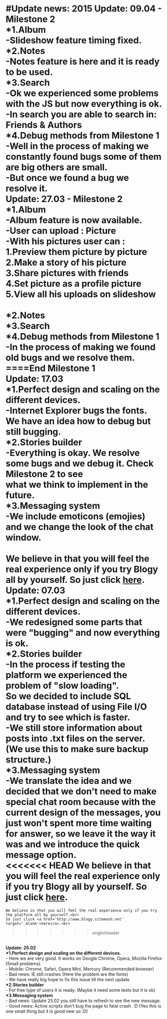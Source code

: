 #Update news: 2015
<b>Update: 09.04 - Milestone 2</b><br>
<b>*1.Album</b><br>
	-Slideshow feature timing fixed.<br>
<b>*2.Notes</b><br>
	-Notes feature is here and it is ready to be used.<br>
<b>*3.Search</b><br>
	-Ok we experienced some problems with the JS but now everything is ok.<br>
	-In search you are able to search in: <b>Friends & Authors</b><br>
<b>*4.Debug methods from Milestone 1</b><br>
	-Well in the process of making we constantly found bugs some of them are big others are small.<br>
	-But once we found a bug we resolve it.<br>
<b>Update: 27.03 - Milestone 2</b><br>
<b>*1.Album</b><br>
	-Album feature is now available.<br>
	-User can upload : <b>Picture</b><br>
	-With his pictures user can :<br>
	<b>
		1.Preview them picture by picture<br>
		2.Make a story of his picture<br>
		3.Share pictures with friends<br>
		4.Set picture as a profile picture<br>
		5.View all his uploads on slideshow<br>
	</b>
	<br>
<b>*2.Notes<br>
*3.Search<br>
*4.Debug methods from Milestone 1</b><br>
	-In the process of making we found old bugs and we resolve them.<br>
<b>====End Milestone 1</b><br>
<b>Update: 17.03</b><br>
<b>*1.Perfect design and scaling on the different devices.</b><br>
	-Internet Explorer bugs the fonts. We have an idea how to debug but still bugging.<br>
<b>*2.Stories builder</b><br>
	-Everything is okay. We resolve some bugs and we debug it. Check <b>Milestone 2</b> to see<br>
	what we think to implement in the future.<br>
<b>*3.Messaging system</b><br>
	-We include emoticons (emojies) and we change the look of the chat window.<br>
<br>
	We believe in that you will feel the real experience only if you try <b>Blogy</b> all by yourself.
	So just click <a href='http://www.blogy.sitemash.net' target='_blank'>here</a>.
<br>
<b>Update: 07.03</b><br>
<b>*1.Perfect design and scaling on the different devices.</b><br>
	-We redesigned some parts that were "bugging" and now everything is ok.<br>
<b>*2.Stories builder</b><br>
	-In the process if testing the platform we experienced the problem of "slow loading".<br>
	So we decided to include SQL database instead of using File I/O and try to see which is faster.<br>
	-We still store information about posts into .txt files on the server. (We use this to make sure backup structure.)<br>
<b>*3.Messaging system</b><br>
	-We translate the idea and we decided that we don't need to make special chat room because with the current design of the messages, you just won't spent more time waiting for answer, so we leave it
	the way it was and we <b>introduce the quick message option</b>.<br>
<<<<<<< HEAD
	We believe in that you will feel the real experience only if you try <b>Blogy</b> all by yourself.
	So just click <a href='http://www.blogy.sitemash.net' target='_blank'>here</a>.
=======
	We believe in that you will feel the real experience only if you try the platform all by yourself.<br>
	So just click <a href='http://www.blogy.sitemash.net' target='_blank'>here</a>.<br>
>>>>>>> origin/master
<br>
<b>Update: 25.02</b><br>
<b>*1.Perfect design and scaling on the different devices.</b><br>
	- Here we are very good. It works on Google Chrome, Opera, Mozilla Firefox (Small problems) <br>
	- Mobile: Chrome, Safari, Opera Mini, Mercury (Recommended browser) <br>
	- Bad news: IE still crashes (Here the problem are the fonts)<br>  
		- We have really big hope to fix this issue till the next update.<br>  
<b>*2.Stories builder</b><br>
	- For free type of users it is ready. (Maybe it need some tests but it is ok)<br>
<b>*3.Messaging system</b><br>
	- Bad news: Update 25.02 you still have to refresh to see the new message.<br>
	- Good news: Active scripts don't bug the page to fatal crash. :D (Yes this is one small thing but it is good new so :D)<br>
